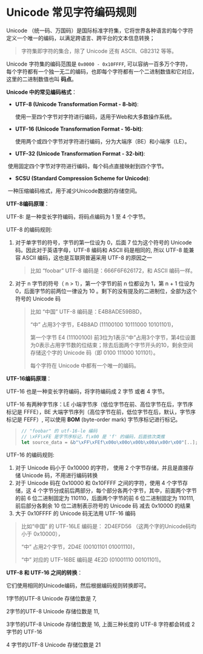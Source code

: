 # Unicode 常见字符编码规则

Unicode （统一码、万国码）是国际标准字符集，它将世界各种语言的每个字符定义一个唯一的编码，以满足跨语言、跨平台的文本信息转换；

> 字符集即字符的集合，除了 Unicode 还有 ASCII、GB2312 等等。

Unicode 字符集的编码范围是 `0x0000 - 0x10FFFF`, 可以容纳一百多万个字符， 每个字符都有一个独一无二的编码，也即每个字符都有一个二进制数值和它对应，这里的二进制数值也叫 **码点**。

**Unicode 中的常见编码格式**：

+ **UTF-8 (Unicode Transformation Format - 8-bit)**:

  使用一至四个字节对字符进行编码，适用于Web和大多数操作系统。

+ **UTF-16 (Unicode Transformation Format - 16-bit)**:

  使用两个或四个字节对字符进行编码，分为大端序（BE）和小端序（LE）。

+ **UTF-32 (Unicode Transformation Format - 32-bit)**:

​		使用固定四个字节对字符进行编码，每个码点直接映射到四个字节。

+ **SCSU (Standard Compression Scheme for Unicode)**:

​		一种压缩编码格式，用于减少Unicode数据的存储空间。

**UTF-8编码原理**：

UTF-8: 是一种变长字符编码，将码点编码为 1 至 4 个字节。

UTF-8 的编码规则:

1. 对于单字节的符号，字节的第一位设为 0，后面 7 位为这个符号的 Unicode 码。因此对于英语字母，UTF-8 编码和 ASCII 码是相同的, 所以 UTF-8 能兼容 ASCII 编码，这也是互联网普遍采用 UTF-8 的原因之一

   > 比如 “foobar” UTF-8 编码是：666F6F626172，和 ASCII 编码一样。

2. 对于 n 字节的符号（ n > 1），第一个字节的前 n 位都设为 1，第 n + 1 位设为 0，后面字节的前两位一律设为 10 。剩下的没有提及的二进制位，全部为这个符号的 Unicode 码

   > 比如 “中国” UTF-8 编码是：E4B8ADE59BBD，
   >
   > “中” 占用3个字节，E4B8AD (11100100 10111000 10101101)，
   >
   > 第一个字节 E4 (11100100) 前3位为1表示“中”占用3个字节，第4位设置为0表示占用字节数的位结束；除去后面两个字节开头的10，剩余空间存储这个字的 Unicode 码（即 0100 111000 101101）。
   >
   > 每个字符在 Unicode 中都有一个唯一的编码。

**UTF-16编码原理**：

UTF-16 也是一种变长字符编码，将字符编码成 2 字节 或者 4 字节。

UTF-16 有两种字节序：LE 小端字节序（低位字节在前、高位字节在后，字节序标记是 FFFE），BE 大端字节序列（高位字节在前，低位字节在后，默认，字节序标记是 FEFF）, 可以使用 **BOM** (byte-order mark) 字节序标记进行标记。

> ```rust
> // "foobar" 的 utf-16-le 编码
> // \xFF\xFE 是字节序标记，f\x00 是 'f' 的编码，后面依次类推
> let source_data = &b"\xFF\xFEf\x00o\x00o\x00b\x00a\x00r\x00"[..];
> ```

UTF-16 的编码规则:

1. 对于 Unicode 码小于 0x10000 的字符， 使用 2 个字节存储，并且是直接存储 Unicode 码，不用进行编码转换
2. 对于 Unicode 码在 0x10000 和 0x10FFFF 之间的字符，使用 4 个字节存储，这 4 个字节分成前后两部分，每个部分各两个字节，其中，前面两个字节的前 6 位二进制固定为 110110，后面两个字节的前 6 位二进制固定为 110111, 前后部分各剩余 10 位二进制表示符号的 Unicode 码 减去 0x10000 的结果
3. 大于 0x10FFFF 的 Unicode 码无法用 UTF-16 编码

> 比如“中国” 的 UTF-16LE 编码是： 2D4EFD56 （这两个字的Unicode码均小于 0x10000），
>
> “中” 占用2个字节，2D4E (00101101 01001110)，
>
> “中” 对应的 UTF-16BE 编码是 4E2D (01001110 00101101)。

**UTF-8 和 UTF-16 之间的转换**：

它们使用相同的Unicode编码，然后根据编码规则转换即可。

1字节的UTF-8 Unicode 存储位数是 7,

2字节的UTF-8 Unicode 存储位数是 11, 

3字节的UTF-8 Unicode 存储位数是 16,  上面三种长度的 UTF-8 字符都会转成 2字节的 UTF-16

4 字节的UTF-8 Unicode 存储位数是 21

